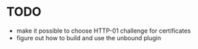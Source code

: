 # TODO

 * make it possible to choose HTTP-01 challenge for certificates
 * figure out how to build and use the unbound plugin
